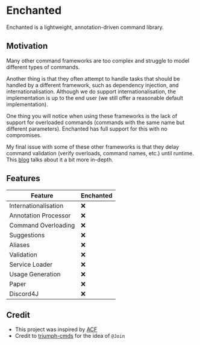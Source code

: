 # Enchanted

Enchanted is a lightweight, annotation-driven command library.

## Motivation

Many other command frameworks are too complex and struggle to model different types of commands.

Another thing is that they often attempt to handle tasks that should be handled by a different
framework, such as dependency injection, and internationalisation. Although we do support
internationalisation, the implementation is up to the end user (we still offer a reasonable default
implementation).

One thing you will notice when using these frameworks is the lack of support for overloaded
commands (commands with the same name but different parameters). Enchanted has full support for
this with no compromises.

My final issue with some of these other frameworks is that they delay command validation (verify
overloads, command names, etc.) until runtime. This
[blog](https://blog.softwaremill.com/the-case-against-annotations-4b2fb170ed67) talks about it a bit
more in-depth.

## Features

| Feature              | Enchanted |
|----------------------|-----------|
| Internationalisation | ❌         |
| Annotation Processor | ❌         |
| Command Overloading  | ❌         |
| Suggestions          | ❌         |
| Aliases              | ❌         |
| Validation           | ❌         |
| Service Loader       | ❌         |
| Usage Generation     | ❌         |
| Paper                | ❌         |
| Discord4J            | ❌         |

## Credit

- This project was inspired by [ACF](https://github.com/aikar/commands)
- Credit to [triumph-cmds](https://triumphteam.dev/library/triumph-cmds/introduction) for the idea
  of `@Join`
